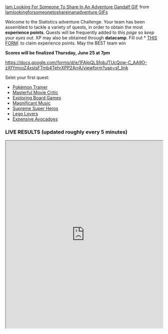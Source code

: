 <div class="tenor-gif-embed" data-postid="15651459" data-share-method="host" data-width="100%" data-aspect-ratio="1.8721804511278197"><a href="https://tenor.com/view/iam-looking-for-someone-to-share-in-an-adventure-gandalf-ian-mc-kellen-lord-of-the-rings-gif-15651459">Iam Looking For Someone To Share In An Adventure Gandalf GIF</a> from <a href="https://tenor.com/search/iamlookingforsomeonetoshareinanadventure-gifs">Iamlookingforsomeonetoshareinanadventure GIFs</a></div><script type="text/javascript" async src="https://tenor.com/embed.js"></script>

Welcome to the Statistics adventure Challenge. Your team has been assembled to tackle a variety of quests, in order to obtain the most **experience points**. Quests will be frequently added to *this page* so *keep your eyes out*. XP may also be obtained through **datacamp**. Fill out * <a href="https://docs.google.com/forms/d/e/1FAIpQLScu8gTgpGzh5IlB8DjHv3FwC8BW87Q7UFtOfm1HkfaUdQjbEQ/viewform?usp=sf_link"> THIS FORM</a>: to claim experience points. May the BEST team win

**Scores will be finalized Thursday, June 25 at 7pm**


https://docs.google.com/forms/d/e/1FAIpQLSfobJTUcQow-C_AA9O-zXfYmyoZ4xsIsFTmb4TehrXPP2ArrA/viewform?usp=sf_link

Selet your first quest: 
* [Pokémon Trainer](pokemon.md) 
* [Masterful Movie Critic](movies.md) 
* [Exploring Board Games](boardgames.md) 
* [Magnificant Music](music.md) 
* [Supreme Super Heros](superheroes.md) 
* [Lego Lovers](lego.md) 
* [Expensive Avocadoes](avocado.md) 

### LIVE RESULTS (updated roughly every 5 minutes)
<iframe src="https://docs.google.com/spreadsheets/d/e/2PACX-1vR8navs3iONKydMuhkqLtK1l56-krIcs1_5F6PkLQqul0ojMiw6aMBVpDbjJsH1fjJAR3RXZUW3-j7U/pubhtml?gid=1362413214&amp;single=true&amp;widget=true&amp;headers=false" width="100%" height = "600"></iframe>
 


